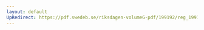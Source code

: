 ```yaml
---
layout: default
UpRedirect: https://pdf.swedeb.se/riksdagen-volumeG-pdf/199192/reg_199192/reg_199192_0687.pdf
---
```

